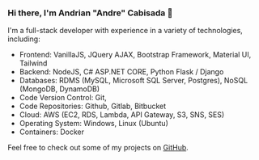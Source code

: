 ### Hi there, I'm Andrian "Andre" Cabisada 👋

I'm a full-stack developer with experience in a variety of technologies, including:

- Frontend: VanillaJS, JQuery AJAX, Bootstrap Framework, Material UI, Tailwind
- Backend: NodeJS, C# ASP.NET CORE, Python Flask / Django
- Databases: RDMS (MySQL, Microsoft SQL Server, Postgres), NoSQL (MongoDB, DynamoDB)
- Code Version Control: Git,
- Code Repositories: Github, Gitlab, Bitbucket
- Cloud: AWS (EC2, RDS, Lambda, API Gateway, S3, SNS, SES)
- Operating System: Windows, Linux (Ubuntu)
- Containers: Docker

Feel free to check out some of my projects on [GitHub](https://github.com/andriancabisada?tab=repositories).


